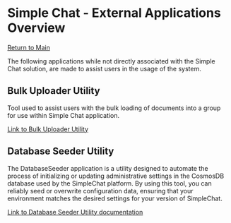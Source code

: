 # Simple Chat - External Applications Overview

[Return to Main](../README.md)

The following applications while not directly associated with the Simple Chat solution, are made to assist users in the usage of the system.

## Bulk Uploader Utility

Tool used to assist users with the bulk loading of documents into a group for use within Simple Chat application.

[Link to Bulk Uploader Utility](../application//external_apps/bulkloader/ReadMe.md)

## Database Seeder Utility

The DatabaseSeeder application is a utility designed to automate the process of initializing or updating administrative settings in the CosmosDB database used by the SimpleChat platform. By using this tool, you can reliably seed or overwrite configuration data, ensuring that your environment matches the desired settings for your version of SimpleChat.

[Link to Database Seeder Utility documentation](../application/external_apps/databaseseeder/ReadMe.md)
